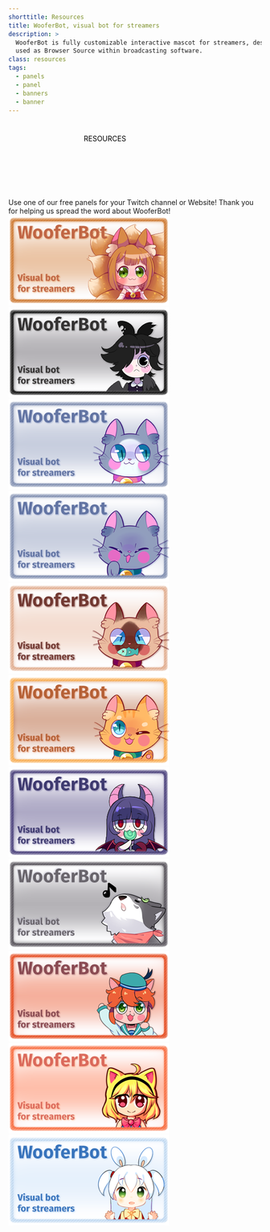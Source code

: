 ```yaml
---
shorttitle: Resources
title: WooferBot, visual bot for streamers
description: >
  WooferBot is fully customizable interactive mascot for streamers, designed to be 
  used as Browser Source within broadcasting software.
class: resources
tags:
  - panels
  - panel
  - banners
  - banner
---
```

<div class="heading">
    <span><svg><text x="50%" y="40px">RESOURCES</text></svg></span><br>
    <span>Use one of our free panels for your Twitch channel or Website! Thank you for helping us spread the word about WooferBot!</span>
    <span></span>
</div>
<div>
<img src="assets/images/panels/apricot.png">
<img src="assets/images/panels/beatrice.png">
<img src="assets/images/panels/cat-ragdoll.png">
<img src="assets/images/panels/cat-russian-blue.png">
<img src="assets/images/panels/cat-siamese.png">
<img src="assets/images/panels/cat-tabby.png">
<img src="assets/images/panels/lydia.png">
<img src="assets/images/panels/malamute.png">
<img src="assets/images/panels/mango.png">
<img src="assets/images/panels/nyuko.png">
<img src="assets/images/panels/tem.png">
</div>